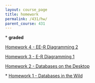 ```yaml
---
layout: course_page
title: homework
permalink: /431/hw/
parent_course: 431
---
```


\* **graded**

[Homework 4 - EE-R Diagramming 2](/431/hw4)

[Homework 3 - E-R Diagramming 1](/431/hw3)

[Homework 2 - Databases on the Desktop](/431/hw2)

\* [Homework 1 - Databases in the Wild](/431/hw1)

